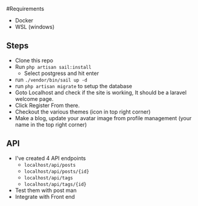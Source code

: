 #Requirements
- Docker
- WSL (windows)

## Steps
- Clone this repo
- Run `php artisan sail:install`
    - Select postgress and hit enter
- run `./vendor/bin/sail up -d`
- run `php artisan migrate` to setup the database
- Goto Localhost and check if the site is working, It should be a laravel welcome page.
- Click Register From there.
- Checkout the various themes (icon in top right corner)
- Make a blog, update your avatar image from  profile management (your name in the top right corner)


## API
- I've created 4 API endpoints
    - `localhost/api/posts` 
    - `localhost/api/posts/{id}` 
    - `localhost/api/tags` 
    - `localhost/api/tags/{id}` 
- Test them with post man
- Integrate with Front end
